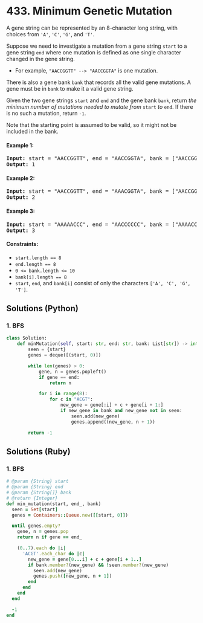 # 433. Minimum Genetic Mutation
A gene string can be represented by an 8-character long string, with choices from `'A'`, `'C'`, `'G'`, and `'T'`.

Suppose we need to investigate a mutation from a gene string `start` to a gene string `end` where one mutation is defined as one single character changed in the gene string.
* For example, `"AACCGGTT" --> "AACCGGTA"` is one mutation.

There is also a gene bank `bank` that records all the valid gene mutations. A gene must be in `bank` to make it a valid gene string.

Given the two gene strings `start` and `end` and the gene bank `bank`, return *the minimum number of mutations needed to mutate from* `start` *to* `end`. If there is no such a mutation, return `-1`.

Note that the starting point is assumed to be valid, so it might not be included in the bank.

#### Example 1:
<pre>
<strong>Input:</strong> start = "AACCGGTT", end = "AACCGGTA", bank = ["AACCGGTA"]
<strong>Output:</strong> 1
</pre>

#### Example 2:
<pre>
<strong>Input:</strong> start = "AACCGGTT", end = "AAACGGTA", bank = ["AACCGGTA","AACCGCTA","AAACGGTA"]
<strong>Output:</strong> 2
</pre>

#### Example 3:
<pre>
<strong>Input:</strong> start = "AAAAACCC", end = "AACCCCCC", bank = ["AAAACCCC","AAACCCCC","AACCCCCC"]
<strong>Output:</strong> 3
</pre>

#### Constraints:
* `start.length == 8`
* `end.length == 8`
* `0 <= bank.length <= 10`
* `bank[i].length == 8`
* `start`, `end`, and `bank[i]` consist of only the characters `['A', 'C', 'G', 'T']`.

## Solutions (Python)

### 1. BFS
```Python
class Solution:
    def minMutation(self, start: str, end: str, bank: List[str]) -> int:
        seen = {start}
        genes = deque([(start, 0)])

        while len(genes) > 0:
            gene, n = genes.popleft()
            if gene == end:
                return n

            for i in range(8):
                for c in "ACGT":
                    new_gene = gene[:i] + c + gene[i + 1:]
                    if new_gene in bank and new_gene not in seen:
                        seen.add(new_gene)
                        genes.append((new_gene, n + 1))

        return -1
```

## Solutions (Ruby)

### 1. BFS
```Ruby
# @param {String} start
# @param {String} end
# @param {String[]} bank
# @return {Integer}
def min_mutation(start, end_, bank)
  seen = Set[start]
  genes = Containers::Queue.new([[start, 0]])

  until genes.empty?
    gene, n = genes.pop
    return n if gene == end_

    (0..7).each do |i|
      'ACGT'.each_char do |c|
        new_gene = gene[0...i] + c + gene[i + 1..]
        if bank.member?(new_gene) && !seen.member?(new_gene)
          seen.add(new_gene)
          genes.push([new_gene, n + 1])
        end
      end
    end
  end

  -1
end
```
